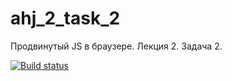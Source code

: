 # ahj_2_task_2
Продвинутый JS в браузере. Лекция 2. Задача 2.

[![Build status](https://ci.appveyor.com/api/projects/status/urmu60yuk7bf273k?svg=true)](https://ci.appveyor.com/project/serviktor050/ahj-2-task-2)
